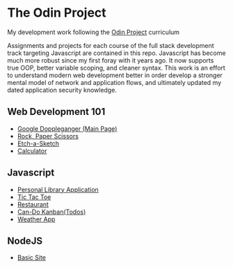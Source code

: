 # The Odin Project

My development work following the [Odin Project](https://www.theodinproject.com/) curriculum

Assignments and projects for each course of the full stack development track targeting Javascript are contained in this repo. Javascript has become much more robust since my first foray with it years ago.  It now supports true OOP, better variable scoping, and cleaner syntax. This work is an effort to understand modern web development better in order develop a stronger mental model of network and application flows, and ultimately updated my dated application security knowledge.

## Web Development 101

- [Google Doppleganger \(Main Page\)](https://dis0ps-webdev.github.io/odin_project/web_development_101/google_doppleganger/google.html)
- [Rock, Paper Scissors](https://dis0ps-webdev.github.io/odin_project/web_development_101/rock_paper_scissors/)
- [Etch-a-Sketch](https://dis0ps-webdev.github.io/odin_project/web_development_101/etch-a-sketch/)
- [Calculator](https://dis0ps-webdev.github.io/odin_project/web_development_101/calculator/)

## Javascript

- [Personal Library Application](https://dis0ps-webdev.github.io/odin_project/javascript/library/index.html)
- [Tic Tac Toe](https://dis0ps-webdev.github.io/odin_project/javascript/tic-tac-toe/index.html)
- [Restaurant](https://dis0ps-webdev.github.io/caskngrill)
- [Can-Do Kanban(Todos)](https://dis0ps-webdev.github.io/can-do-kanban)
- [Weather App](https://dis0ps-webdev.github.io/weatherapp)

## NodeJS

- [Basic Site](https://nodejs-basic.odin.dis0ps.com)
